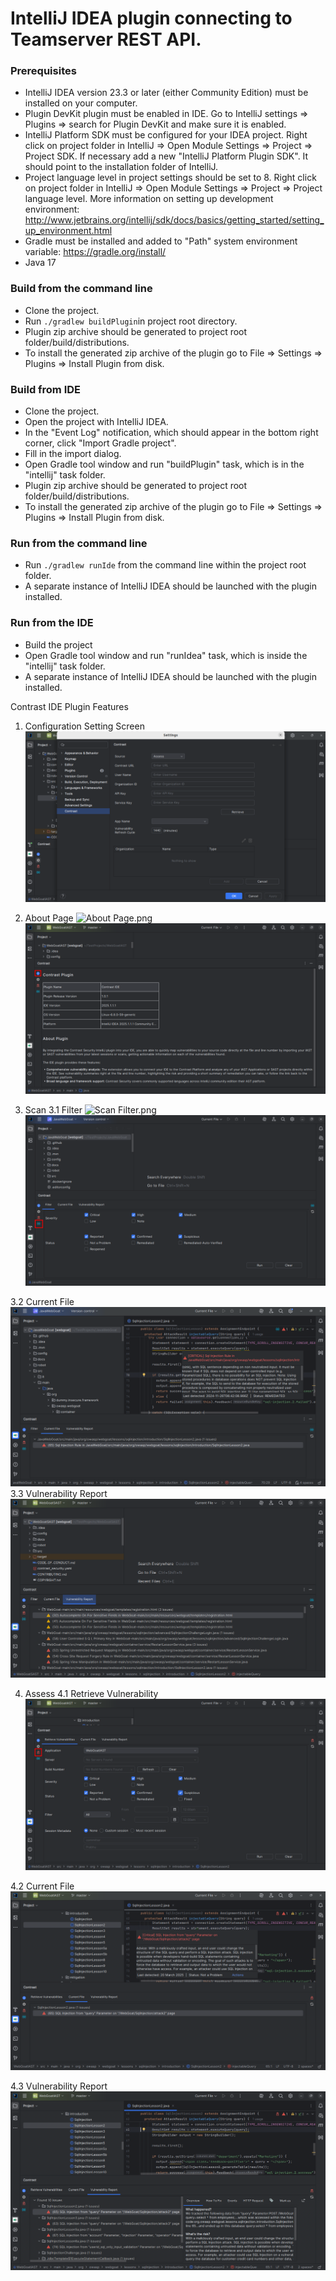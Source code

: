# IntelliJ IDEA plugin connecting to Teamserver REST API. #

### Prerequisites ###

* IntelliJ IDEA version 23.3 or later (either Community Edition) must be installed on your computer.
* Plugin DevKit plugin must be enabled in IDE. Go to IntelliJ settings => Plugins => search for Plugin DevKit and make
sure it is enabled.
* IntelliJ Platform SDK must be configured for your IDEA project. Right click on project folder in IntelliJ => Open
Module Settings => Project => Project SDK.
If necessary add a new "IntelliJ Platform Plugin SDK". It should point to the installation folder of IntelliJ.
* Project language level in project settings should be set to 8. Right click on project folder in IntelliJ => Open
Module Settings => Project => Project language level.
More information on setting up development
environment: http://www.jetbrains.org/intellij/sdk/docs/basics/getting_started/setting_up_environment.html
* Gradle must be installed and added to "Path" system environment variable: https://gradle.org/install/
* Java 17

### Build from the command line ###

* Clone the project.
* Run `./gradlew buildPlugin`in project root directory.
* Plugin zip archive should be generated to project root folder/build/distributions.
* To install the generated zip archive of the plugin go to File => Settings => Plugins => Install Plugin from disk.

### Build from IDE ###

* Clone the project.
* Open the project with IntelliJ IDEA.
* In the "Event Log" notification, which should appear in the bottom right corner, click "Import Gradle project".
* Fill in the import dialog.
* Open Gradle tool window and run "buildPlugin" task, which is in the "intellij" task folder.
* Plugin zip archive should be generated to project root folder/build/distributions.
* To install the generated zip archive of the plugin go to File => Settings => Plugins => Install Plugin from disk.

### Run from the command line ###

* Run ``` ./gradlew runIde ``` from the command line within the project root folder.
* A separate instance of IntelliJ IDEA should be launched with the plugin installed.

### Run from the IDE ###

* Build the project
* Open Gradle tool window and run "runIdea" task, which is inside the "intellij" task folder.
* A separate instance of IntelliJ IDEA should be launched with the plugin installed.

Contrast IDE Plugin Features
1. Configuration Setting Screen
![Configuration Screen.png](src/main/resources/screens/Configuration%20Screen.png)
2. About Page
![About Page.png](../../../../Downloads/IntelliJ%20Screens-20250529T053644Z-1-001/IntelliJ%20Screens/About%20Page.png)![About Page.png](src/main/resources/screens/About%20Page.png)

3. Scan
3.1 Filter
![Scan Filter.png](../../../../Downloads/IntelliJ%20Screens-20250529T053644Z-1-001/IntelliJ%20Screens/Scan%20Filter.png)![Scan Filter.png](src/main/resources/screens/Scan%20Filter.png)

3.2 Current File
![Current File Scan.png](src/main/resources/screens/Current%20File%20Scan.png)
3.3 Vulnerability Report
![Vulnerability Report Scan.png](src/main/resources/screens/Vulnerability%20Report%20Scan.png)

4. Assess
4.1 Retrieve Vulnerability
![Assess Filter.png](src/main/resources/screens/Assess%20Filter.png)

4.2 Current File
![Current File Assess.png](src/main/resources/screens/Current%20File%20Assess.png)

4.3 Vulnerability Report
![Vulnerability Report Assess.png](src/main/resources/screens/Vulnerability%20Report%20Assess.png)

